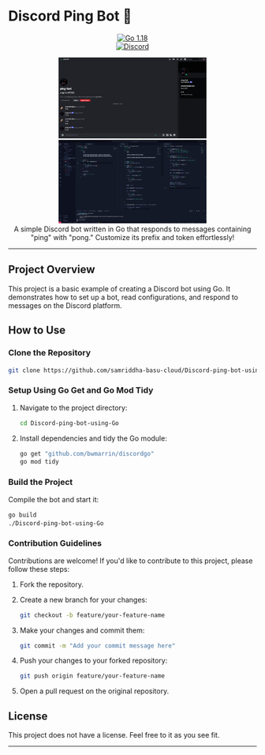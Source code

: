 
# Discord Ping Bot :ping_pong:
<div align="center">

[![Go 1.18](https://img.shields.io/badge/Go-1.18-green?logo=go)](https://golang.org/doc/go1.18)   
[![Discord](https://img.shields.io/badge/Discord-DiscordGo-blue?logo=discord)](https://pkg.go.dev/github.com/bwmarrin/discordgo@v0.27.1)


</div>

<p align="center">
  <img src="screenshots/bot.png" alt="Discord Ping Bot" width="300"/>
  <img src="screenshots/files.png" alt="Discord Ping Bot Codes" width="300"/>
  <br />
   A simple Discord bot written in Go that responds to messages containing "ping" with "pong." Customize its prefix and token effortlessly! 

</p>


---

## Project Overview

This project is a basic example of creating a Discord bot using Go. It demonstrates how to set up a bot, read configurations, and respond to messages on the Discord platform.

## How to Use

### Clone the Repository

```bash
git clone https://github.com/samriddha-basu-cloud/Discord-ping-bot-using-Go.git
```

### Setup Using Go Get and Go Mod Tidy

1. Navigate to the project directory:
   ```bash
   cd Discord-ping-bot-using-Go
   ```

2. Install dependencies and tidy the Go module:
   ```bash
   go get "github.com/bwmarrin/discordgo"  
   go mod tidy
   ```

### Build the Project

Compile the bot and start it:
```bash
go build
./Discord-ping-bot-using-Go
```

### Contribution Guidelines

Contributions are welcome! If you'd like to contribute to this project, please follow these steps:

1. Fork the repository.
2. Create a new branch for your changes:
   ```bash
   git checkout -b feature/your-feature-name
   ```

3. Make your changes and commit them:
   ```bash
   git commit -m "Add your commit message here"
   ```

4. Push your changes to your forked repository:
   ```bash
   git push origin feature/your-feature-name
   ```

5. Open a pull request on the original repository.

## License

This project does not have a license. Feel free to it as you see fit.

---


